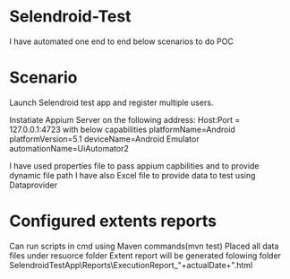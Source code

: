 # Selendroid-Test
I have automated one end to end below scenarios to do POC

# Scenario
Launch Selendroid test app and register multiple users.


Instatiate Appium Server on the following address: Host:Port = 127.0.0.1:4723
with below capabilities
platformName=Android
platformVersion=5.1
deviceName=Android Emulator
automationName=UiAutomator2


I have used properties file to pass appium capbilities and to provide dynamic file path
I have also Excel file to provide data to test using Dataprovider
# Configured extents reports
Can run scripts in cmd using Maven commands(mvn test)
Placed all data files under resuorce folder
Extent report will be generated folowing folder SelendroidTestApp\Reports\ExecutionReport_"+actualDate+".html
